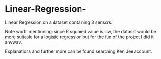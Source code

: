 # Linear-Regression-
Linear Regression on a dataset containing 3 sensors.

Note worth mentioning: since R squared value is low, the dataset would be more suitable for a logistic regression but for the fun of the project I did it anyway. 

Explanations and further more can be found searching Ken Jee account. 
